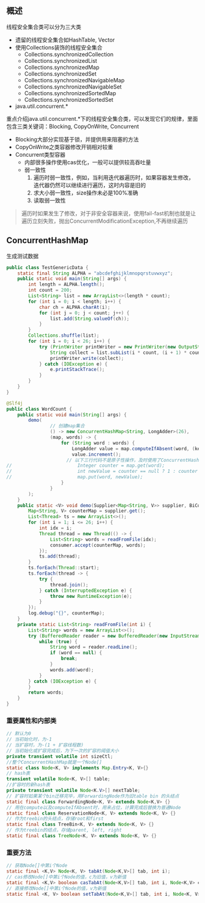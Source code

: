 ## 概述

线程安全集合类可以分为三大类

- 遗留的线程安全集合如HashTable, Vector
- 使用Collections装饰的线程安全集合
  - Collections.synchronizedCollection
  - Collections.synchronizedList
  - Collections.synchronizedMap
  - Collections.synchronizedSet
  - Collections.synchronizedNavigableMap
  - Collections.synchronizedNavigableSet
  - Collections.synchronizedSortedMap
  - Collections.synchronizedSortedSet
- java.util.concurrent.*

重点介绍java.util.concurrent.*下的线程安全集合类，可以发现它们的规律，里面包含三类关键词：Blocking, CopyOnWrite, Concurrent

- Blocking大部分实现基于锁，并提供用来阻塞的方法
- CopyOnWrite之类容器修改开销相对较重
- Concurrent类型容器
  - 内部很多操作使用cas优化，一般可以提供较高吞吐量
  - 弱一致性
    1. 遍历时弱一致性，例如，当利用迭代器遍历时，如果容器发生修改，迭代器仍然可以继续进行遍历，这时内容是旧的
    2. 求大小弱一致性，size操作未必是100%准确
    3. 读取弱一致性

> 遍历时如果发生了修改，对于非安全容器来说，使用fail-fast机制也就是让遍历立刻失败，抛出ConcurrentModificationException,不再继续遍历

## ConcurrentHashMap

生成测试数据

```java
public class TestGenericData {
    static final String ALPHA = "abcdefghijklmnopqrstuvwxyz";
    public static void main(String[] args) {
        int length = ALPHA.length();
        int count = 200;
        List<String> list = new ArrayList<>(length * count);
        for (int i = 0; i < length; i++) {
            char ch = ALPHA.charAt(i);
            for (int j = 0; j < count; j++) {
                list.add(String.valueOf(ch));
            }
        }
        Collections.shuffle(list);
        for (int i = 0; i < 26; i++) {
            try (PrintWriter printWriter = new PrintWriter(new OutputStreamWriter(new FileOutputStream((i + 1) + ".txt")))) {
                String collect = list.subList(i * count, (i + 1) * count).stream().collect(Collectors.joining("\n"));
                printWriter.write(collect);
            } catch (IOException e) {
                e.printStackTrace();
            }
        }
    }
}
```

```java
@Slf4j
public class WordCount {
    public static void main(String[] args) {
        demo(
                // 创建map集合
                () -> new ConcurrentHashMap<String, LongAdder>(26),
                (map, words) -> {
                    for (String word : words) {
                        LongAdder value = map.computeIfAbsent(word, (key) -> new LongAdder());
                        value.increment();
                      // 以下三行代码不是原子性操作，及时使用了ConcurrentHashMap也不对
//                        Integer counter = map.get(word);
//                        int newValue = counter == null ? 1 : counter + 1;
//                        map.put(word, newValue);
                    }
                }
        );
    }
    public static <V> void demo(Supplier<Map<String, V>> supplier, BiConsumer<Map<String, V>, List<String>> consumer) {
        Map<String, V> counterMap = supplier.get();
        List<Thread> ts = new ArrayList<>();
        for (int i = 1; i <= 26; i++) {
            int idx = i;
            Thread thread = new Thread(() -> {
                List<String> words = readFromFile(idx);
                consumer.accept(counterMap, words);
            });
            ts.add(thread);
        }
        ts.forEach(Thread::start);
        ts.forEach(thread -> {
            try {
                thread.join();
            } catch (InterruptedException e) {
                throw new RuntimeException(e);
            }
        });
        log.debug("{}", counterMap);
    }
    private static List<String> readFromFile(int i) {
        List<String> words = new ArrayList<>();
        try (BufferedReader reader = new BufferedReader(new InputStreamReader(new FileInputStream(i + ".txt")))) {
            while (true) {
                String word = reader.readLine();
                if (word == null) {
                    break;
                }
                words.add(word);
            }
        } catch (IOException e) {
        }
        return words;
    }
}
```

### 重要属性和内部类

```java
// 默认为0
// 当初始化时，为-1
// 当扩容时，为-(1 + 扩容线程数)
// 当初始化或扩容完成后，为下一次的扩容的阈值大小
private transient volatile int sizeCtl;
//整个ConcurrentHashMap就是一个Node[]
static class Node<K, V> implements Map.Entry<K, V>{}
// hash表
transient volatile Node<K, V>[] table;
//扩容时的新hash表
private transient volatile Node<K.V>[] nextTable;
// 扩容时如果某个bin迁移完毕，用ForwardingNode作为旧table bin 的头结点
static final class ForwardingNode<K, V> extends Node<K,V> {}
// 用在compute以及computeIfAbsent时，用来占位，计算完成后替换为普通Node
static final class ReservationNode<K, V> extends Node<K, V> {}
// 作为treebin的头结点，存储root和first
static final class TreeBin<K, V> extends Node<K, V> {}
// 作为treebin的结点，存储parent, left, right
static final class TreeNode<K, V> extends Node<K, V> {}
```

### 重要方法

```java
// 获取Node[]中第i个Node
static final <K,V> Node<K, V> tabAt(Node<K,V>[] tab, int i);
// cas修改Node[]中第i个Node的值，c为旧值，v为新值
static final <K,V> boolean casTabAt(Node<K,V>[] tab, int i, Node<K,V> c, Node<K,V> v);
// 直接修改Node[]中第i个Node的值，v为新值
static final <K, V> boolean setTabAt(Node<K,V>[] tab, int i, Node<K, V> v);
```

